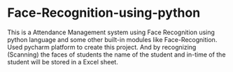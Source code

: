 # Face-Recognition-using-python
This is a Attendance  Management system  using Face Recognition using python language and some other built-in modules like Face-Recognition. Used pycharm platform to create this project. And by recognizing (Scanning) the faces of students the name of the student and in-time of the student will be stored in a Excel sheet.
